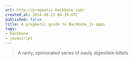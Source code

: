 ```yaml
---
url: http://pragmatic-backbone.com/
created_at: 2014-08-21 04:39 UTC
published: false
title: A pragmatic guide to Backbone.js apps
tags:
- backbone
- javascript
---
```


<blockquote>A ranty, opinionated series of easily digestible tidbits
</blockquote>
